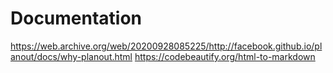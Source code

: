 # Documentation

https://web.archive.org/web/20200928085225/http://facebook.github.io/planout/docs/why-planout.html
https://codebeautify.org/html-to-markdown
